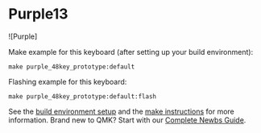 # Purple13

![Purple]


Make example for this keyboard (after setting up your build environment):

    make purple_48key_prototype:default

Flashing example for this keyboard:

    make purple_48key_prototype:default:flash

See the [build environment setup](https://docs.qmk.fm/#/getting_started_build_tools) and the [make instructions](https://docs.qmk.fm/#/getting_started_make_guide) for more information. Brand new to QMK? Start with our [Complete Newbs Guide](https://docs.qmk.fm/#/newbs).
